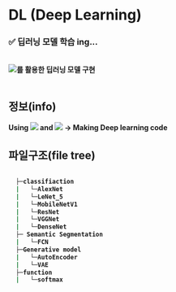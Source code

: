 # DL (Deep Learning)
### ✅ 딥러닝 모델 학습 ing...
<br>
<b><img src="https://img.shields.io/badge/PyTorch-EE4C2C?style=flat-square&logo=PyTorch&logoColor=white"/>를 활용한 딥러닝 모델 구현
<br><br>

<h2>정보(info)</h2>
<div>Using <img src="https://img.shields.io/badge/Python-black?style=flat-square&logo=Python&logoColor=#3776AB"> and <img src="https://img.shields.io/badge/PyTorch-EE4C2C?style=flat-square&logo=PyTorch&logoColor=white"/> -> Making Deep learning code</div>


<h2>파일구조(file tree)</h2>

```bash

  ├─classifiaction
  |   └─AlexNet
  |   └─LeNet_5
  |   └─MobileNetV1
  |   └─ResNet
  |   └─VGGNet
  |   └─DenseNet
  ├─ Semantic Segmentation
  |   └─FCN
  ├─Generative model
  |   └─AutoEncoder
  |   └─VAE
  ├─function
  |   └─softmax
  

``` 



